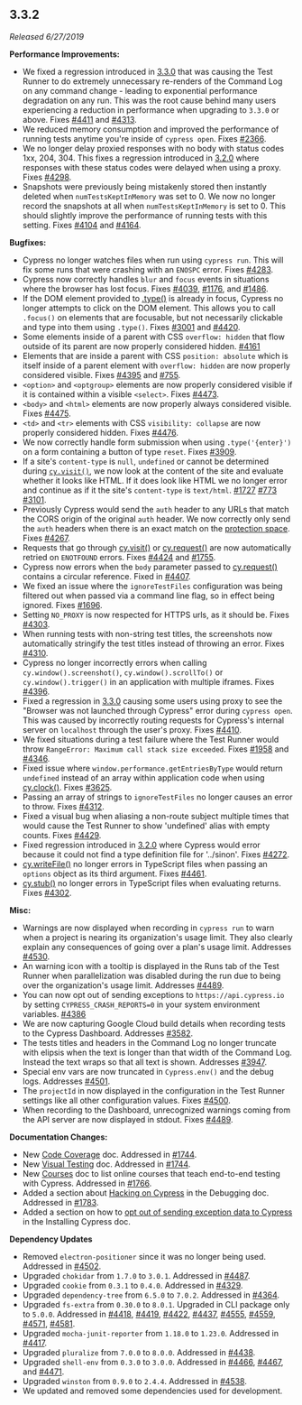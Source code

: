 ## 3.3.2

_Released 6/27/2019_

**Performance Improvements:**

- We fixed a regression introduced in
  [3.3.0](/guides/references/changelog#3-3-0) that was causing the Test Runner
  to do extremely unnecessary re-renders of the Command Log on any command
  change - leading to exponential performance degradation on any run. This was
  the root cause behind many users experiencing a reduction in performance when
  upgrading to `3.3.0` or above. Fixes
  [#4411](https://github.com/cypress-io/cypress/issues/4411) and
  [#4313](https://github.com/cypress-io/cypress/issues/4313).
- We reduced memory consumption and improved the performance of running tests
  anytime you're inside of `cypress open`. Fixes
  [#2366](https://github.com/cypress-io/cypress/issues/2366).
- We no longer delay proxied responses with no body with status codes 1xx,
  204, 304. This fixes a regression introduced in
  [3.2.0](/guides/references/changelog#3-2-0) where responses with these status
  codes were delayed when using a proxy. Fixes
  [#4298](https://github.com/cypress-io/cypress/issues/4298).
- Snapshots were previously being mistakenly stored then instantly deleted when
  `numTestsKeptInMemory` was set to 0. We now no longer record the snapshots at
  all when `numTestsKeptInMemory` is set to 0. This should slightly improve the
  performance of running tests with this setting. Fixes
  [#4104](https://github.com/cypress-io/cypress/issues/4104) and
  [#4164](https://github.com/cypress-io/cypress/issues/4164).

**Bugfixes:**

- Cypress no longer watches files when run using `cypress run`. This will fix
  some runs that were crashing with an `ENOSPC` error. Fixes
  [#4283](https://github.com/cypress-io/cypress/issues/4283).
- Cypress now correctly handles `blur` and `focus` events in situations where
  the browser has lost focus. Fixes
  [#4039](https://github.com/cypress-io/cypress/issues/4039),
  [#1176](https://github.com/cypress-io/cypress/issues/1176), and
  [#1486](https://github.com/cypress-io/cypress/issues/1486).
- If the DOM element provided to [.type()](/api/commands/type) is already in
  focus, Cypress no longer attempts to click on the DOM element. This allows you
  to call `.focus()` on elements that are focusable, but not necessarily
  clickable and type into them using `.type()`. Fixes
  [#3001](https://github.com/cypress-io/cypress/issues/3001) and
  [#4420](https://github.com/cypress-io/cypress/issues/4420).
- Some elements inside of a parent with CSS `overflow: hidden` that flow outside
  of its parent are now properly considered hidden.
  [#4161](https://github.com/cypress-io/cypress/issues/4161)
- Elements that are inside a parent with CSS `position: absolute` which is
  itself inside of a parent element with `overflow: hidden` are now properly
  considered visible. Fixes
  [#4395](https://github.com/cypress-io/cypress/issues/4395) and
  [#755](https://github.com/cypress-io/cypress/issues/755).
- `<option>` and `<optgroup>` elements are now properly considered visible if it
  is contained within a visible `<select>`. Fixes
  [#4473](https://github.com/cypress-io/cypress/issues/4473).
- `<body>` and `<html>` elements are now properly always considered visible.
  Fixes [#4475](https://github.com/cypress-io/cypress/issues/4475).
- `<td>` and `<tr>` elements with CSS `visibility: collapse` are now properly
  considered hidden. Fixes
  [#4476](https://github.com/cypress-io/cypress/issues/4476).
- We now correctly handle form submission when using `.type('{enter}')` on a
  form containing a button of type `reset`. Fixes
  [#3909](https://github.com/cypress-io/cypress/issues/3909).
- If a site's `content-type` is `null`, `undefined` or cannot be determined
  during [`cy.visit()`](/api/commands/visit), we now look at the content of the
  site and evaluate whether it looks like HTML. If it does look like HTML we no
  longer error and continue as if it the site's `content-type` is `text/html`.
  [#1727](https://github.com/cypress-io/cypress/issues/1727)
  [#773](https://github.com/cypress-io/cypress/issues/773)
  [#3101](https://github.com/cypress-io/cypress/issues/3101).
- Previously Cypress would send the `auth` header to any URLs that match the
  CORS origin of the original `auth` header. We now correctly only send the
  `auth` headers when there is an exact match on the
  [protection space](https://tools.ietf.org/html/rfc7235#section-2.2). Fixes
  [#4267](https://github.com/cypress-io/cypress/issues/4267).
- Requests that go through [cy.visit()](/api/commands/visit) or
  [cy.request()](/api/commands/request) are now automatically retried on
  `ENOTFOUND` errors. Fixes
  [#4424](https://github.com/cypress-io/cypress/issues/4424) and
  [#1755](https://github.com/cypress-io/cypress/issues/1755).
- Cypress now errors when the `body` parameter passed to
  [cy.request()](/api/commands/request) contains a circular reference. Fixed in
  [#4407](https://github.com/cypress-io/cypress/pull/4407).
- We fixed an issue where the `ignoreTestFiles` configuration was being filtered
  out when passed via a command line flag, so in effect being ignored. Fixes
  [#1696](https://github.com/cypress-io/cypress/issues/1696).
- Setting `NO_PROXY` is now respected for HTTPS urls, as it should be. Fixes
  [#4303](https://github.com/cypress-io/cypress/issues/4303).
- When running tests with non-string test titles, the screenshots now
  automatically stringify the test titles instead of throwing an error. Fixes
  [#4310](https://github.com/cypress-io/cypress/issues/4310).
- Cypress no longer incorrectly errors when calling `cy.window().screenshot()`,
  `cy.window().scrollTo()` or `cy.window().trigger()` in an application with
  multiple iframes. Fixes
  [#4396](https://github.com/cypress-io/cypress/issues/4396).
- Fixed a regression in [3.3.0](/guides/references/changelog#3-3-0) causing some
  users using proxy to see the "Browser was not launched through Cypress" error
  during `cypress open`. This was caused by incorrectly routing requests for
  Cypress's internal server on `localhost` through the user's proxy. Fixes
  [#4410](https://github.com/cypress-io/cypress/issues/4410).
- We fixed situations during a test failure where the Test Runner would throw
  `RangeError: Maximum call stack size exceeded`. Fixes
  [#1958](https://github.com/cypress-io/cypress/issues/1958) and
  [#4346](https://github.com/cypress-io/cypress/issues/4346).
- Fixed issue where `window.performance.getEntriesByType` would return
  `undefined` instead of an array within application code when using
  [cy.clock()](/api/commands/clock). Fixes
  [#3625](https://github.com/cypress-io/cypress/issues/3625).
- Passing an array of strings to `ignoreTestFiles` no longer causes an error to
  throw. Fixes [#4312](https://github.com/cypress-io/cypress/issues/4312).
- Fixed a visual bug when aliasing a non-route subject multiple times that would
  cause the Test Runner to show 'undefined' alias with empty counts. Fixes
  [#4429](https://github.com/cypress-io/cypress/issues/4429).
- Fixed regression introduced in [3.2.0](/guides/references/changelog#3-2-0)
  where Cypress would error because it could not find a type definition file for
  '../sinon'. Fixes [#4272](https://github.com/cypress-io/cypress/issues/4272).
- [cy.writeFile()](/api/commands/writefile) no longer errors in TypeScript files
  when passing an `options` object as its third argument. Fixes
  [#4461](https://github.com/cypress-io/cypress/issues/4461).
- [cy.stub()](/api/commands/stub) no longer errors in TypeScript files when
  evaluating returns. Fixes
  [#4302](https://github.com/cypress-io/cypress/issues/4302).

**Misc:**

- Warnings are now displayed when recording in `cypress run` to warn when a
  project is nearing its organization's usage limit. They also clearly explain
  any consequences of going over a plan's usage limit. Addresses
  [#4530](https://github.com/cypress-io/cypress/issues/4530).
- An warning icon with a tooltip is displayed in the Runs tab of the Test Runner
  when parallelization was disabled during the run due to being over the
  organization's usage limit. Addresses
  [#4489](https://github.com/cypress-io/cypress/issues/4489).
- You can now opt out of sending exceptions to `https://api.cypress.io` by
  setting `CYPRESS_CRASH_REPORTS=0` in your system environment variables.
  [#4386](https://github.com/cypress-io/cypress/issues/4386)
- We are now capturing Google Cloud build details when recording tests to the
  Cypress Dashboard. Addresses
  [#3582](https://github.com/cypress-io/cypress/issues/3582).
- The tests titles and headers in the Command Log no longer truncate with
  elipsis when the text is longer than that width of the Command Log. Instead
  the text wraps so that all text is shown. Addresses
  [#3947](https://github.com/cypress-io/cypress/issues/3947).
- Special env vars are now truncated in `Cypress.env()` and the debug logs.
  Addresses [#4501](https://github.com/cypress-io/cypress/issues/4501).
- The `projectId` in now displayed in the configuration in the Test Runner
  settings like all other configuration values. Fixes
  [#4500](https://github.com/cypress-io/cypress/issues/4500).
- When recording to the Dashboard, unrecognized warnings coming from the API
  server are now displayed in stdout. Fixes
  [#4489](https://github.com/cypress-io/cypress/issues/4489).

**Documentation Changes:**

- New [Code Coverage](/guides/tooling/code-coverage) doc. Addressed in
  [#1744](https://github.com/cypress-io/cypress-documentation/pull/1744).
- New [Visual Testing](/guides/tooling/visual-testing) doc. Addressed in
  [#1744](https://github.com/cypress-io/cypress-documentation/pull/1536).
- New [Courses](/examples/media/courses-media) doc to list online courses that
  teach end-to-end testing with Cypress. Addressed in
  [#1766](https://github.com/cypress-io/cypress-documentation/pull/1766).
- Added a section about
  [Hacking on Cypress](/guides/guides/debugging#Hacking-on-Cypress) in the
  Debugging doc. Addressed in
  [#1783](https://github.com/cypress-io/cypress-documentation/pull/1783).
- Added a section on how to
  [opt out of sending exception data to Cypress](/guides/getting-started/installing-cypress#Opt-out-of-sending-exception-data-to-Cypress)
  in the Installing Cypress doc.

**Dependency Updates**

- Removed `electron-positioner` since it was no longer being used. Addressed in
  [#4502](https://github.com/cypress-io/cypress/pull/4502).
- Upgraded `chokidar` from `1.7.0` to `3.0.1`. Addressed in
  [#4487](https://github.com/cypress-io/cypress/pull/4487).
- Upgraded `cookie` from `0.3.1` to `0.4.0`. Addressed in
  [#4329](https://github.com/cypress-io/cypress/pull/4329).
- Upgraded `dependency-tree` from `6.5.0` to `7.0.2`. Addressed in
  [#4364](https://github.com/cypress-io/cypress/pull/4364).
- Upgraded `fs-extra` from `0.30.0` to `8.0.1`. Upgraded in CLI package only to
  `5.0.0`. Addressed in
  [#4418](https://github.com/cypress-io/cypress/pull/4418),
  [#4419](https://github.com/cypress-io/cypress/pull/4419),
  [#4422](https://github.com/cypress-io/cypress/pull/4422),
  [#4437](https://github.com/cypress-io/cypress/pull/4437),
  [#4555](https://github.com/cypress-io/cypress/pull/4555),
  [#4559](https://github.com/cypress-io/cypress/pull/4559),
  [#4571](https://github.com/cypress-io/cypress/pull/4571),
  [#4581](https://github.com/cypress-io/cypress/pull/4581).
- Upgraded `mocha-junit-reporter` from `1.18.0` to `1.23.0`. Addressed in
  [#4417](https://github.com/cypress-io/cypress/pull/4417).
- Upgraded `pluralize` from `7.0.0` to `8.0.0`. Addressed in
  [#4438](https://github.com/cypress-io/cypress/pull/4438).
- Upgraded `shell-env` from `0.3.0` to `3.0.0`. Addressed in
  [#4466](https://github.com/cypress-io/cypress/pull/4466),
  [#4467](https://github.com/cypress-io/cypress/pull/4467), and
  [#4471](https://github.com/cypress-io/cypress/pull/4471).
- Upgraded `winston` from `0.9.0` to `2.4.4`. Addressed in
  [#4538](https://github.com/cypress-io/cypress/pull/4538).
- We updated and removed some dependencies used for development.
